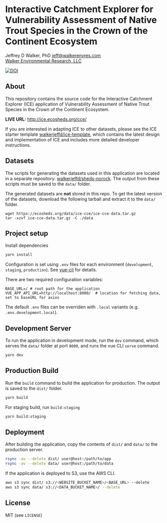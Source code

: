 # Interactive Catchment Explorer for Vulnerability Assessment of Native Trout Species in the Crown of the Continent Ecosystem

Jeffrey D Walker, PhD <jeff@walkerenvres.com>  
[Walker Environmental Research, LLC](https://walkerenvres.com)

[![DOI](https://zenodo.org/badge/123632052.svg)](https://zenodo.org/badge/latestdoi/123632052)

## About

This repository contains the source code for the Interactive Catchment Explorer (ICE) application of Vulnerability Assessment of Native Trout Species in the Crown of the Continent Ecosystem.

**LIVE URL:** http://ice.ecosheds.org/cce/

If you are interested in adapting ICE to other datasets, please see the ICE starter template [walkerjeffd/ice-template](https://github.com/walkerjeffd/ice-template), which contains the latest design and implementation of ICE and includes more detailed developer instructions.

## Datasets

The scripts for generating the datasets used in this application are located in a separate repository: [walkerjeffd/sheds-norock](https://github.com/walkerjeffd/sheds-norock). The output from these scripts must be saved to the `data/` folder.

The generated datasets are **not** stored in this repo. To get the latest version of the datasets, download the following tarball and extract it to the `data/` folder.

```
wget https://ecosheds.org/data/ice-cce/ice-cce-data.tar.gz
tar -xzvf ice-cce-data.tar.gz -C ./data
```

## Project setup

Install dependencies

```sh
yarn install
```

Configuration is set using `.env` files for each environment (`development`, `staging`, `production`). See [vue-cli](https://cli.vuejs.org/guide/mode-and-env.html) for details.

There are two required configuration variables:

```
BASE_URL=/ # root path for the application
VUE_APP_API_URL=http://localhost:8000/  # location for fetching data, set to baseURL for axios
```

The default `.env` files can be overriden with `.local` variants (e.g. `.env.development.local`).

## Development Server

To run the application in development mode, run the `dev` command, which serves the `data/` folder at port `8000`, and runs the vue CLI `serve` command.

```sh
yarn dev
```

## Production Build

Run the `build` command to build the application for production. The output is saved to the `dist/` folder.

```sh
yarn build
```

For staging build, run `build:staging`

```sh
yarn build:staging
```

## Deployment

After building the application, copy the contents of `dist/` and `data/` to the production server.

```sh
rsync -av --delete dist/ user@host:/path/to/app
rsync -av --delete data/ user@host:/path/to/data
```

If the application is deployed to S3, use the AWS CLI.

```sh
aws s3 sync dist/ s3://<WEBSITE_BUCKET_NAME>/<BASE_URL> --delete
aws s3 sync data/ s3://<DATA_BUCKET_NAME>/ --delete
```

## License

MIT (see `LICENSE`)
